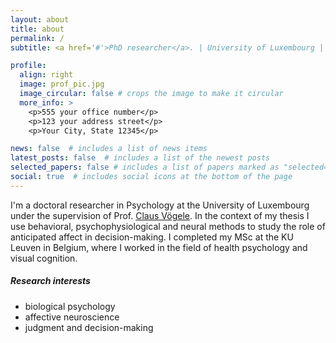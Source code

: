 ```yaml
---
layout: about
title: about
permalink: /
subtitle: <a href='#'>PhD researcher</a>. | University of Luxembourg | 11 Porte des Sciences, L-4366, Esch-sur-Alzette

profile:
  align: right
  image: prof_pic.jpg
  image_circular: false # crops the image to make it circular
  more_info: >
    <p>555 your office number</p>
    <p>123 your address street</p>
    <p>Your City, State 12345</p>

news: false  # includes a list of news items
latest_posts: false  # includes a list of the newest posts
selected_papers: false # includes a list of papers marked as "selected={true}"
social: true  # includes social icons at the bottom of the page
---
```


I'm a doctoral researcher in Psychology at the University of Luxembourg under the supervision of Prof. [Claus Vögele](https://humanities.uni.lu/directory/claus-vogele). In the context of my thesis I use behavioral, psychophysiological and neural methods to study the role of anticipated affect in decision-making. I completed my MSc at the KU Leuven in Belgium, where I worked in the field of health psychology and visual cognition. 

##### Research interests 
* biological psychology
* affective neuroscience
* judgment and decision-making

